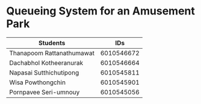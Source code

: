 # Queueing System for an Amusement Park
 
 Students                   | IDs
----------------------------|-------------
 Thanapoom Rattanathumawat | 6010546672 
 Dachabhol Kotheeranurak   | 6010546664 
 Napasai Sutthichutipong   | 6010545811 
 Wisa Powthongchin         | 6010545901 
 Pornpavee Seri-umnouy     | 6010545056 

